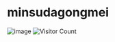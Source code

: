 # minsudagongmei
![image](https://github.com/minsudagongmei/minsudagongmei.github.io/blob/main/img-storage/1FE6CEA6-5D0B-4E48-AE71-151F29FEE673.jpeg)
![Visitor Count](https://profile-counter.glitch.me/minsudagongmei/count.svg)
